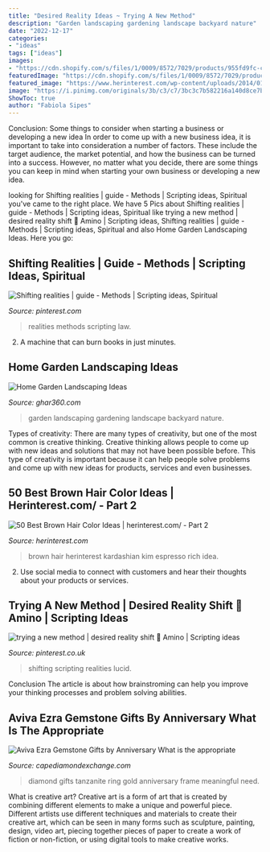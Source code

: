 ```yaml
---
title: "Desired Reality Ideas ~ Trying A New Method"
description: "Garden landscaping gardening landscape backyard nature"
date: "2022-12-17"
categories:
- "ideas"
tags: ["ideas"]
images:
- "https://cdn.shopify.com/s/files/1/0009/8572/7029/products/955fd9fc-c987-42fe-854c-254d47ed91df_600x.jpg?v=1600695206"
featuredImage: "https://cdn.shopify.com/s/files/1/0009/8572/7029/products/955fd9fc-c987-42fe-854c-254d47ed91df_600x.jpg?v=1600695206"
featured_image: "https://www.herinterest.com/wp-content/uploads/2014/01/Best_Brown_Hair_Color_Ideas_2014_11.jpg"
image: "https://i.pinimg.com/originals/3b/c3/c7/3bc3c7b582216a140d8ce7b9a5604d27.jpg"
ShowToc: true
author: "Fabiola Sipes"
---
```



Conclusion: Some things to consider when starting a business or developing a new idea
In order to come up with a new business idea, it is important to take into consideration a number of factors. These include the target audience, the market potential, and how the business can be turned into a success. However, no matter what you decide, there are some things you can keep in mind when starting your own business or developing a new idea.

	

		
looking for Shifting realities | guide - Methods | Scripting ideas, Spiritual you've came to the right place. We have 5 Pics about Shifting realities | guide - Methods | Scripting ideas, Spiritual like trying a new method | desired reality shift 🍓 Amino | Scripting ideas, Shifting realities | guide - Methods | Scripting ideas, Spiritual and also Home Garden Landscaping Ideas. Here you go:
		
    
## Shifting Realities | Guide - Methods | Scripting Ideas, Spiritual

<img loading=lazy src="https://i.pinimg.com/originals/3b/c3/c7/3bc3c7b582216a140d8ce7b9a5604d27.jpg" onerror="this.onerror=null;this.src='https://tse1.mm.bing.net/th?id=OIP.PENjylnqCYaS53IbKH92ZAHaKn&amp;pid=15.1';" alt="Shifting realities | guide - Methods | Scripting ideas, Spiritual">

_Source: pinterest.com_

>realities methods scripting law. 

	

2. A machine that can burn books in just minutes.

    
## Home Garden Landscaping Ideas

<img loading=lazy src="http://ghar360.com/blogs/wp-content/uploads/14.jpg" onerror="this.onerror=null;this.src='https://tse3.mm.bing.net/th?id=OIP.p4EujZ7oX_0bb6vDMKmBYQHaFl&amp;pid=15.1';" alt="Home Garden Landscaping Ideas">

_Source: ghar360.com_

>garden landscaping gardening landscape backyard nature. 

	

Types of creativity:
There are many types of creativity, but one of the most common is creative thinking. Creative thinking allows people to come up with new ideas and solutions that may not have been possible before. This type of creativity is important because it can help people solve problems and come up with new ideas for products, services and even businesses.

    
## 50 Best Brown Hair Color Ideas | Herinterest.com/ - Part 2

<img loading=lazy src="https://www.herinterest.com/wp-content/uploads/2014/01/Best_Brown_Hair_Color_Ideas_2014_11.jpg" onerror="this.onerror=null;this.src='https://tse1.mm.bing.net/th?id=OIP.nz4poG1339qhfzuZSJ04jgHaKW&amp;pid=15.1';" alt="50 Best Brown Hair Color Ideas | herinterest.com/ - Part 2">

_Source: herinterest.com_

>brown hair herinterest kardashian kim espresso rich idea. 

	

2. Use social media to connect with customers and hear their thoughts about your products or services.

    
## Trying A New Method | Desired Reality Shift 🍓 Amino | Scripting Ideas

<img loading=lazy src="https://i.pinimg.com/736x/4e/c4/53/4ec4538f0d7771e1542f9eeffb3f86d4.jpg" onerror="this.onerror=null;this.src='https://tse1.mm.bing.net/th?id=OIP.G9I7X-aVylzytDoDRw41vgAAAA&amp;pid=15.1';" alt="trying a new method | desired reality shift 🍓 Amino | Scripting ideas">

_Source: pinterest.co.uk_

>shifting scripting realities lucid. 

	

Conclusion
The article is about how brainstroming can help you improve your thinking processes and problem solving abilities.

    
## Aviva Ezra Gemstone Gifts By Anniversary What Is The Appropriate

<img loading=lazy src="https://cdn.shopify.com/s/files/1/0009/8572/7029/products/955fd9fc-c987-42fe-854c-254d47ed91df_600x.jpg?v=1600695206" onerror="this.onerror=null;this.src='https://tse2.mm.bing.net/th?id=OIP.OTJD71aMOnJQWhKeDwGnWAHaHa&amp;pid=15.1';" alt="Aviva Ezra Gemstone Gifts by Anniversary What is the appropriate">

_Source: capediamondexchange.com_

>diamond gifts tanzanite ring gold anniversary frame meaningful need. 

	

What is creative art?
Creative art is a form of art that is created by combining different elements to make a unique and powerful piece. Different artists use different techniques and materials to create their creative art, which can be seen in many forms such as sculpture, painting, design, video art, piecing together pieces of paper to create a work of fiction or non-fiction, or using digital tools to make creative works.

